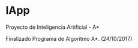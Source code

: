 # IApp
Proyecto de Inteligencia Artificial - A*


Finalizado Programa de Algoritmo A*. (24/10/2017)
